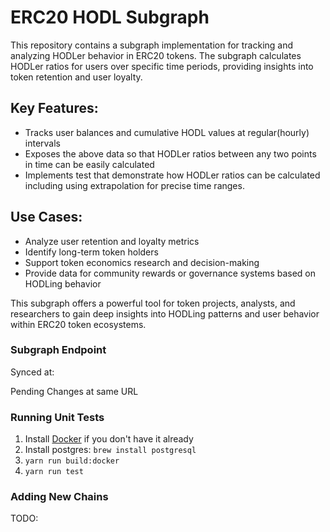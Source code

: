 # ERC20 HODL Subgraph

This repository contains a subgraph implementation for tracking and analyzing HODLer behavior in ERC20 tokens. The subgraph calculates HODLer ratios for users over specific time periods, providing insights into token retention and user loyalty.

## Key Features:
- Tracks user balances and cumulative HODL values at regular(hourly) intervals
- Exposes the above data so that HODLer ratios between any two points in time can be easily calculated
- Implements test that demonstrate how HODLer ratios can be calculated including using extrapolation for precise time ranges.

## Use Cases:
- Analyze user retention and loyalty metrics
- Identify long-term token holders
- Support token economics research and decision-making
- Provide data for community rewards or governance systems based on HODLing behavior

This subgraph offers a powerful tool for token projects, analysts, and researchers to gain deep insights into HODLing patterns and user behavior within ERC20 token ecosystems.

### Subgraph Endpoint

Synced at: <url>

Pending Changes at same URL

### Running Unit Tests

1. Install [Docker](https://docs.docker.com/get-docker/) if you don't have it already
2. Install postgres: `brew install postgresql`
3. `yarn run build:docker`
4. `yarn run test`

### Adding New Chains

TODO:
